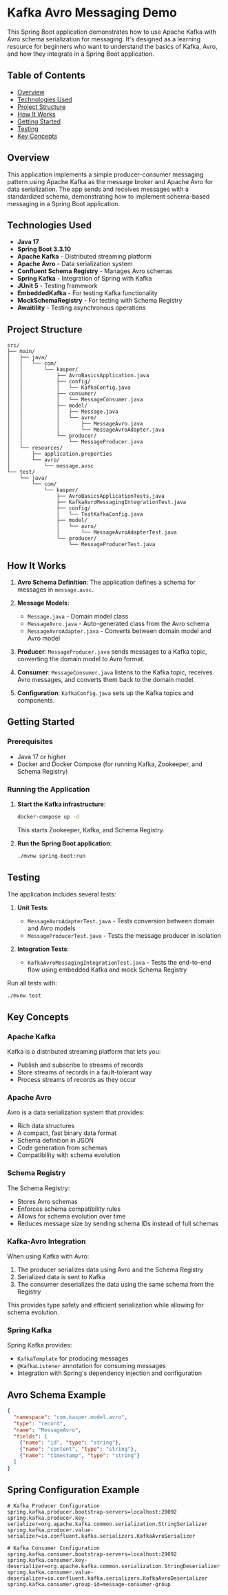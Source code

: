 # Kafka Avro Messaging Demo

This Spring Boot application demonstrates how to use Apache Kafka with Avro schema serialization for messaging. It's designed as a learning resource for beginners who want to understand the basics of Kafka, Avro, and how they integrate in a Spring Boot application.

## Table of Contents

- [Overview](#overview)
- [Technologies Used](#technologies-used)
- [Project Structure](#project-structure)
- [How It Works](#how-it-works)
- [Getting Started](#getting-started)
- [Testing](#testing)
- [Key Concepts](#key-concepts)

## Overview

This application implements a simple producer-consumer messaging pattern using Apache Kafka as the message broker and Apache Avro for data serialization. The app sends and receives messages with a standardized schema, demonstrating how to implement schema-based messaging in a Spring Boot application.

## Technologies Used

- **Java 17**
- **Spring Boot 3.3.10**
- **Apache Kafka** - Distributed streaming platform
- **Apache Avro** - Data serialization system
- **Confluent Schema Registry** - Manages Avro schemas
- **Spring Kafka** - Integration of Spring with Kafka
- **JUnit 5** - Testing framework
- **EmbeddedKafka** - For testing Kafka functionality
- **MockSchemaRegistry** - For testing with Schema Registry
- **Awaitility** - Testing asynchronous operations

## Project Structure

```
src/
├── main/
│   ├── java/
│   │   └── com/
│   │       └── kasper/
│   │           ├── AvroBasicsApplication.java
│   │           ├── config/
│   │           │   └── KafkaConfig.java
│   │           ├── consumer/
│   │           │   └── MessageConsumer.java
│   │           ├── model/
│   │           │   ├── Message.java
│   │           │   └── avro/
│   │           │       ├── MessageAvro.java
│   │           │       └── MessageAvroAdapter.java
│   │           └── producer/
│   │               └── MessageProducer.java
│   └── resources/
│       ├── application.properties
│       └── avro/
│           └── message.avsc
└── test/
    └── java/
        └── com/
            └── kasper/
                ├── AvroBasicsApplicationTests.java
                ├── KafkaAvroMessagingIntegrationTest.java
                ├── config/
                │   └── TestKafkaConfig.java
                ├── model/
                │   └── avro/
                │       └── MessageAvroAdapterTest.java
                └── producer/
                    └── MessageProducerTest.java
```

## How It Works

1. **Avro Schema Definition**: The application defines a schema for messages in `message.avsc`.

2. **Message Models**:
   - `Message.java` - Domain model class
   - `MessageAvro.java` - Auto-generated class from the Avro schema
   - `MessageAvroAdapter.java` - Converts between domain model and Avro model

3. **Producer**: `MessageProducer.java` sends messages to a Kafka topic, converting the domain model to Avro format.

4. **Consumer**: `MessageConsumer.java` listens to the Kafka topic, receives Avro messages, and converts them back to the domain model.

5. **Configuration**: `KafkaConfig.java` sets up the Kafka topics and components.

## Getting Started

### Prerequisites

- Java 17 or higher
- Docker and Docker Compose (for running Kafka, Zookeeper, and Schema Registry)

### Running the Application

1. **Start the Kafka infrastructure**:

   ```bash
   docker-compose up -d
   ```

   This starts Zookeeper, Kafka, and Schema Registry.

2. **Run the Spring Boot application**:

   ```bash
   ./mvnw spring-boot:run
   ```

## Testing

The application includes several tests:

1. **Unit Tests**:
   - `MessageAvroAdapterTest.java` - Tests conversion between domain and Avro models
   - `MessageProducerTest.java` - Tests the message producer in isolation

2. **Integration Tests**:
   - `KafkaAvroMessagingIntegrationTest.java` - Tests the end-to-end flow using embedded Kafka and mock Schema Registry

Run all tests with:

```bash
./mvnw test
```

## Key Concepts

### Apache Kafka

Kafka is a distributed streaming platform that lets you:
- Publish and subscribe to streams of records
- Store streams of records in a fault-tolerant way
- Process streams of records as they occur

### Apache Avro

Avro is a data serialization system that provides:
- Rich data structures
- A compact, fast binary data format
- Schema definition in JSON
- Code generation from schemas
- Compatibility with schema evolution

### Schema Registry

The Schema Registry:
- Stores Avro schemas
- Enforces schema compatibility rules
- Allows for schema evolution over time
- Reduces message size by sending schema IDs instead of full schemas

### Kafka-Avro Integration

When using Kafka with Avro:
1. The producer serializes data using Avro and the Schema Registry
2. Serialized data is sent to Kafka
3. The consumer deserializes the data using the same schema from the Registry

This provides type safety and efficient serialization while allowing for schema evolution.

### Spring Kafka

Spring Kafka provides:
- `KafkaTemplate` for producing messages
- `@KafkaListener` annotation for consuming messages
- Integration with Spring's dependency injection and configuration

## Avro Schema Example

```json
{
  "namespace": "com.kasper.model.avro",
  "type": "record",
  "name": "MessageAvro",
  "fields": [
    {"name": "id", "type": "string"},
    {"name": "content", "type": "string"},
    {"name": "timestamp", "type": "string"}
  ]
}
```

## Spring Configuration Example

```properties
# Kafka Producer Configuration
spring.kafka.producer.bootstrap-servers=localhost:29092
spring.kafka.producer.key-serializer=org.apache.kafka.common.serialization.StringSerializer
spring.kafka.producer.value-serializer=io.confluent.kafka.serializers.KafkaAvroSerializer

# Kafka Consumer Configuration
spring.kafka.consumer.bootstrap-servers=localhost:29092
spring.kafka.consumer.key-deserializer=org.apache.kafka.common.serialization.StringDeserializer
spring.kafka.consumer.value-deserializer=io.confluent.kafka.serializers.KafkaAvroDeserializer
spring.kafka.consumer.group-id=message-consumer-group
```